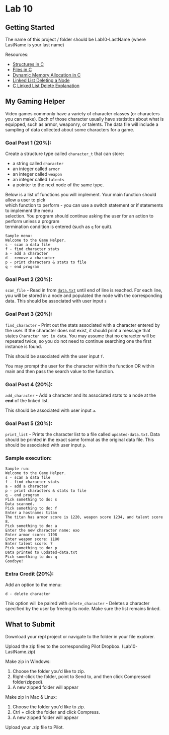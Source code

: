 # Lab 10

## Getting Started

The name of this project / folder should be Lab10-LastName (where LastName is your last name)

Resources:

- [Structures in C](https://www.geeksforgeeks.org/structures-c/)
- [Files in C](https://www.geeksforgeeks.org/basics-file-handling-c/)
- [Dynamic Memory Allocation in C](https://www.geeksforgeeks.org/dynamic-memory-allocation-in-c-using-malloc-calloc-free-and-realloc/)
- [Linked List Deleting a Node](https://www.geeksforgeeks.org/linked-list-set-3-deleting-node/)
- [C Linked List Delete Explanation](https://www.cs.bu.edu/teaching/c/linked-list/delete/)

## My Gaming Helper

Video games commonly have a variety of character classes (or characters you can make). Each of those character usually have statistics about what is equipped, such as armor, weaponry, or talents. The data file will include a sampling of data collected about some characters for a game.

### Goal Post 1 (20%):

Create a structure type called `character_t` that can store:

- a string called `character`
- an integer called `armor`
- an integer called `weapon`
- an integer called `talents`
- a pointer to the next node of the same type.

Below is a list of functions you will implement. Your main function should allow a user to pick  
which function to perform - you can use a switch statement or if statements to implement the menu  
selection. You program should continue asking the user for an action to perform unless a program  
termination condition is entered (such as `q` for quit).

```
Sample menu:
Welcome to the Game Helper.
s - scan a data file
f - find character stats
a - add a character
d - remove a character
p - print characters & stats to file
q - end program
```

### Goal Post 2 (20%):

`scan_file` - Read in from [`data.txt`](./data.txt) until end of line is reached. For each line, you will be stored in a node and populated the node with the corresponding data. This should be associated with user input `s`

### Goal Post 3 (20%):

`find_character` - Print out the stats associated with a character entered by the user. If the character does not exist, it should print a message that states `Character not in data`. You may assume that no character will be repeated twice, so you do not need to continue searching one the first instance is found.

This should be associated with the user input `f`.

You may prompt the user for the character within the function OR within main and then pass the search value to the function.

### Goal Post 4 (20%):

`add_character` - Add a character and its associated stats to a node at the **end** of the linked list.

This should be associated with user input `a`.

### Goal Post 5 (20%):

`print_list` - Prints the character list to a file called `updated-data.txt`. Data should be printed in the exact same format as the original data file. This should be associated with user input `p`.

### Sample execution:

```
Sample run:
Welcome to the Game Helper.
s - scan a data file
f - find character stats
a - add a character
p - print characters & stats to file
q - end program
Pick something to do: s
Data scanned.
Pick something to do: f
Enter a hostname: titan
The titan has armor score is 1220, weapon score 1234, and talent score 8.
Pick something to do: a
Enter the new character name: exo
Enter armor score: 1198
Enter weapon score: 1180
Enter talent score: 7
Pick something to do: p
Data printed to updated-data.txt
Pick something to do: q
Goodbye!

```

### Extra Credit (20%):

Add an option to the menu:

```
d - delete character
```

This option will be paired with `delete_character` - Deletes a character specified by the user by freeing its node. Make sure the list remains linked.

## What to Submit

Download your repl project or navigate to the folder in your file explorer.

Upload the zip files to the corresponding Pilot Dropbox. (Lab10-LastName.zip)

Make zip in Windows:

1. Choose the folder you'd like to zip.
2. Right-click the folder, point to Send to, and then click Compressed folder(zipped).
3. A new zipped folder will appear

Make zip in Mac & Linux:

1. Choose the folder you'd like to zip.
2. Ctrl + click the folder and click Compress.
3. A new zipped folder will appear

Upload your .zip file to Pilot.
